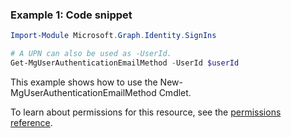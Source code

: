 ### Example 1: Code snippet

```powershellImport-Module Microsoft.Graph.Identity.SignIns

# A UPN can also be used as -UserId.
Get-MgUserAuthenticationEmailMethod -UserId $userId
```
This example shows how to use the New-MgUserAuthenticationEmailMethod Cmdlet.
To learn about permissions for this resource, see the [permissions reference](/graph/permissions-reference).

